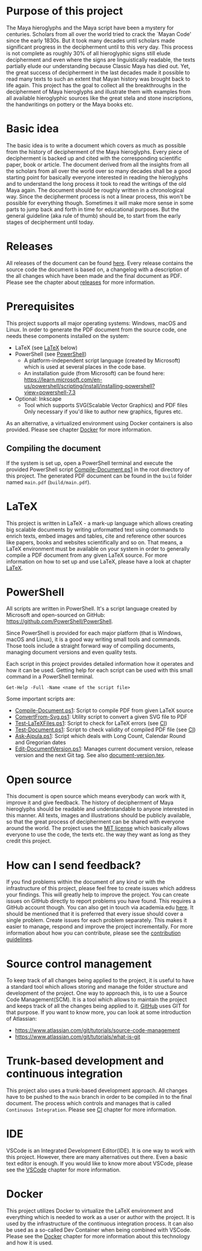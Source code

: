 # Purpose of this project
The Maya hieroglyphs and the Maya script have been a mystery for centuries.
Scholars from all over the world tried to crack the `Mayan Code' since the early 1830s.
But it took many decades until scholars made significant progress in the decipherment until to
this very day.
This process is not complete as roughly 30% of all hieroglyphic signs still elude decipherment 
and even where the signs are linguistically readable, the texts partially elude our 
understanding because Classic Maya has died out.
Yet, the great success of decipherment in the last decades made it possible to read many
texts to such an extent that Mayan history was brought back to life again.
This project has the goal to collect all the breakthroughs in the decipherment of Maya hieroglyphs
and illustrate them with examples from all available hieroglyphic sources like the great stela and 
stone inscriptions, the handwritings on pottery or the Maya books etc.

# Basic idea
The basic idea is to write a document which covers as much as possible from the history of 
decipherment of the Maya hieroglyphs.
Every piece of decipherment is backed up and cited with the corresponding scientific paper, book
or article.
The document derived from all the insights from all the scholars from all over the world over
so many decades shall be a good starting point for basically everyone interested in reading
the hieroglyphs and to understand the long process it took to read the writings of the old 
Maya again.
The document should be roughly written in a chronological way.
Since the decipherment process is not a linear process, this won't be possible for everything 
though. 
Sometimes it will make more sense in some parts to jump back and forth in time for 
educational purposes.
But the general guideline (aka rule of thumb) should be, to start from the early stages of 
decipherment until today.

# Releases
All releases of the document can be found 
[here](https://github.com/yax-lakam-tuun/maya-decipherment/releases).
Every release contains the source code the document is based on, a changelog with a description 
of the all changes which have been made and the final document as PDF.
Please see the chapter about [releases](documentation/releases.md) for more information.

# Prerequisites
This project supports all major operating systems: Windows, macOS and Linux.
In order to generate the PDF document from the source code, one needs these components installed
on the system:
* LaTeX (see [LaTeX](#LaTeX) below)
* PowerShell (see [PowerShell](#PowerShell))
    * A platform-independent script language (created by Microsoft) which is used at several places 
    in the code base.
    * An installation guide (from Microsoft) can be found here:
    https://learn.microsoft.com/en-us/powershell/scripting/install/installing-powershell?view=powershell-7.3
* Optional: Inkscape
    * Tool which supports SVG(Scalable Vector Graphics) and PDF files
    Only necessary if you'd like to author new graphics, figures etc.

As an alternative, a virtualized environment using Docker containers is also provided.
Please see chapter [Docker](container/Readme.MD) for more information.

## Compiling the document
If the system is set up, open a PowerShell terminal and execute
the provided PowerShell script [Compile-Document.ps1](Compile-Document.ps1) in the root directory
of this project.
The generated PDF document can be found in the `build` folder named `main.pdf` (`build/main.pdf`).

# LaTeX
This project is written in LaTeX - a mark-up language which allows creating big scalable documents 
by writing unformatted text using commands to enrich texts, embed images and tables, cite and 
reference other sources like papers, books and websites scientifically and so on.
That means, a LaTeX environment must be available on your system in order to generally compile 
a PDF document from any given LaTeX source.
For more information on how to set up and use LaTeX, 
please have a look at chapter [LaTeX](documentation/latex.md).

# PowerShell
All scripts are written in PowerShell.
It's a script language created by Microsoft and open-sourced on GitHub: 
https://github.com/PowerShell/PowerShell.

Since PowerShell is provided for each major platform (that is Windows, macOS and Linux),
it is a good way writing small tools and commands.
Those tools include a straight forward way of compiling documents, managing document versions and
even quality tests.

Each script in this project provides detailed information how it operates and how it can be used.
Getting help for each script can be used with this small command in a PowerShell terminal.

    Get-Help -Full -Name <name of the script file>

Some important scripts are:
* [Compile-Document.ps1](Compile-Document.ps1): Script to compile PDF from given LaTeX source
* [ConvertFrom-Svg.ps1](ConvertFrom-Svg.ps1): Utility script to convert a given SVG file to PDF
* [Test-LaTeXFiles.ps1](Test-LaTeXFiles.ps1): Script to check for LaTeX errors 
  (see [CI](continuous-integration))
* [Test-Document.ps1](Test-Document.ps1): Script to check validity of compiled PDF file
  (see [CI](continuous-integration))
* [Ask-Ajpula.ps1](Ask-Ajpula.ps1): Script which deals with Long Count, Calendar Round and Gregorian dates
* [Edit-DocumentVersion.ps1](Edit-DocumentVersion.ps1): 
  Manages current document version, release version and the next Git tag.
  See also [document-version.tex](document-version.tex).

# Open source
This document is open source which means everybody can work with it, improve it and give feedback.
The history of decipherment of Maya hieroglyphs should be readable and understandable to anyone
interested in this manner.
All texts, images and illustrations should be publicly available, so that the great
process of decipherment can be shared with everyone around the world. 
The project uses the [MIT license](LICENSE) which basically allows everyone to use the code, 
the texts etc. the way they want as long as they credit this project.

# How can I send feedback?
If you find problems within the document of any kind or with the infrastructure of this project, 
please feel free to create issues which address your findings.
This will greatly help to improve the project.
You can create issues on GitHub directly to report problems you have found. 
This requires a GitHub account though.
You can also get in touch via academia.edu 
[here](https://independent.academia.edu/SebastianBauer16).
It should be mentioned that it is preferred that every issue should cover a single problem.
Create issues for each problem separately.
This makes it easier to manage, respond and improve the project incrementally.
For more information about how you can contribute, 
please see the [contribution guidelines](CONTRIBUTING.md).

# Source control management
To keep track of all changes being applied to the project, it is useful to have a standard tool 
which allows storing and manage the folder structure and development of the project.
One way to approach this, is to use a Source Code Management(SCM).
It is a tool which allows to maintain the project and keeps track of all the changes 
being applied to it.
[GitHub](github.com) uses GIT for that purpose.
If you want to know more, you can look at some introduction of Atlassian: 
* https://www.atlassian.com/git/tutorials/source-code-management
* https://www.atlassian.com/git/tutorials/what-is-git

# Trunk-based development and continuous integration
This project also uses a trunk-based development approach.
All changes have to be pushed to the `main` branch in order to be compiled in to the final document.
The process which controls and manages that is called `Continuous Integration`.
Please see [CI](documentation/continuous-integration.md) chapter for more information.

# IDE
VSCode is an Integrated Development Editor(IDE).
It is one way to work with this project.
However, there are many alternatives out there.
Even a basic text editor is enough.
If you would like to know more about VSCode, 
please see the [VSCode](documentation/vscode.md) chapter for more information.

# Docker
This project utilizes Docker to virtualize the LaTeX environment and everything which is needed
to work as a user or author with the project.
It is used by the infrastructure of the continuous integration process.
It can also be used as a so-called Dev Container when being combined with VSCode.
Please see the [Docker](container/README.md) chapter for more information 
about this technology and how it is used.
